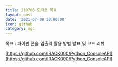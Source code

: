 ```yaml
---
title: 210708 모각코 목표
layout: post
date: '2021-07-08 20:00:00'
icon: github
category: mgc
---
```


목표 : 파이썬 콘솔 입출력 활용 방법 발표 및 코드 리뷰

[https://github.com/IRACK000/Python_ConsoleAPI](https://github.com/IRACK000/Python_ConsoleAPI)
